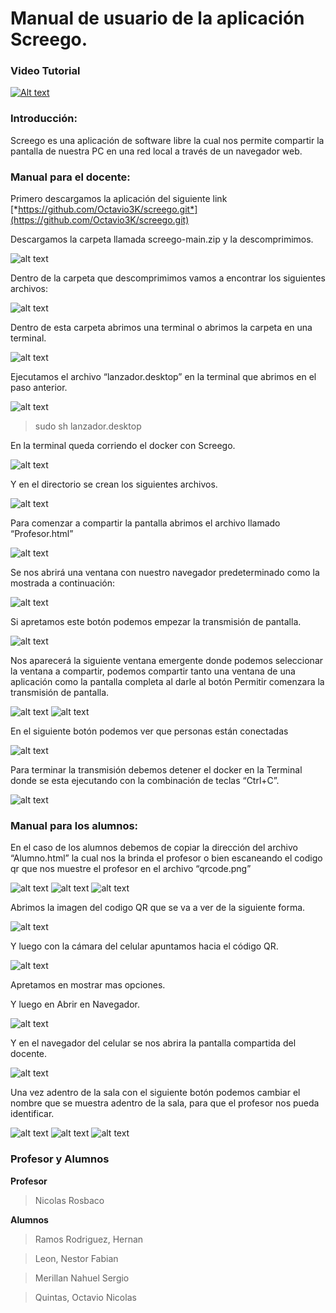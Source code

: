 <span id="anchor"></span>Manual de usuario de la aplicación Screego.
====================================================================

### <span id="anchor-1"></span>Video Tutorial

[![Alt text](https://img.youtube.com/vi/gqxPoY8P-aA/0.jpg)](https://www.youtube.com/watch?v=gqxPoY8P-aA)


### <span id="anchor-1"></span>Introducción:

Screego es una aplicación de software libre la cual nos permite
compartir la pantalla de nuestra PC en una red local a través de un
navegador web.

### <span id="anchor-2"></span>Manual para el docente:

Primero descargamos la aplicación del siguiente link
[*https://github.com/Octavio3K/screego.git*](https://github.com/Octavio3K/screego.git)

Descargamos la carpeta llamada screego-main.zip y la descomprimimos.

![alt text](https://github.com/Octavio3K/screego/blob/main/assets/1.png)

Dentro de la carpeta que descomprimimos vamos a encontrar los siguientes
archivos:

![alt text](https://github.com/Octavio3K/screego/blob/main/assets/2.png)

Dentro de esta carpeta abrimos una terminal o abrimos la carpeta en una
terminal.

![alt text](https://github.com/Octavio3K/screego/blob/main/assets/3.png)

Ejecutamos el archivo “lanzador.desktop” en la terminal que abrimos en
el paso anterior.

![alt text](https://github.com/Octavio3K/screego/blob/main/assets/4.png)

> sudo sh lanzador.desktop

En la terminal queda corriendo el docker con Screego.

![alt text](https://github.com/Octavio3K/screego/blob/main/assets/5.png)

Y en el directorio se crean los siguientes archivos.

![alt text](https://github.com/Octavio3K/screego/blob/main/assets/6.png)

Para comenzar a compartir la pantalla abrimos el archivo llamado
“Profesor.html”

![alt text](https://github.com/Octavio3K/screego/blob/main/assets/7.png)

Se nos abrirá una ventana con nuestro navegador predeterminado como la
mostrada a continuación:

![alt text](https://github.com/Octavio3K/screego/blob/main/assets/8.png)

Si apretamos este botón podemos empezar la transmisión de pantalla.

![alt text](https://github.com/Octavio3K/screego/blob/main/assets/9.png)

Nos aparecerá la siguiente ventana emergente donde podemos seleccionar
la ventana a compartir, podemos compartir tanto una ventana de una aplicación como la pantalla
completa al darle al botón Permitir comenzara la transmisión de
pantalla.

![alt text](https://github.com/Octavio3K/screego/blob/main/assets/10.png)
![alt text](https://github.com/Octavio3K/screego/blob/main/assets/11.png)

En el siguiente botón podemos ver que personas están conectadas

![alt text](https://github.com/Octavio3K/screego/blob/main/assets/12.png)

Para terminar la transmisión debemos detener el docker en la Terminal
donde se esta ejecutando con la combinación de teclas “Ctrl+C”.

![alt text](https://github.com/Octavio3K/screego/blob/main/assets/13.png)

### <span id="anchor-3"></span>Manual para los alumnos:

En el caso de los alumnos debemos de copiar la dirección del archivo
“Alumno.html” la cual nos la brinda el profesor o bien escaneando el
codigo qr que nos muestre el profesor en el archivo “qrcode.png”

![alt text](https://github.com/Octavio3K/screego/blob/main/assets/14.png)
![alt text](https://github.com/Octavio3K/screego/blob/main/assets/15.png)
![alt text](https://github.com/Octavio3K/screego/blob/main/assets/16.png)

Abrimos la imagen del codigo QR que se va a ver de la siguiente forma.

![alt text](https://github.com/Octavio3K/screego/blob/main/assets/17.png)

Y luego con la cámara del celular apuntamos hacia el código QR.

![alt text](https://github.com/Octavio3K/screego/blob/main/assets/18.png)

Apretamos en mostrar mas opciones.


Y luego en Abrir en Navegador.

![alt text](https://github.com/Octavio3K/screego/blob/main/assets/19.png)

Y en el navegador del celular se nos abrira la pantalla compartida del
docente.

![alt text](https://github.com/Octavio3K/screego/blob/main/assets/20.png)

Una vez adentro de la sala con el siguiente botón podemos cambiar el
nombre que se muestra adentro de la sala, para que el profesor nos pueda
identificar.

![alt text](https://github.com/Octavio3K/screego/blob/main/assets/21.png)
![alt text](https://github.com/Octavio3K/screego/blob/main/assets/22.png)
![alt text](https://github.com/Octavio3K/screego/blob/main/assets/23.png)

### <span id="anchor-1"></span>Profesor y Alumnos

**Profesor**

> Nicolas Rosbaco

**Alumnos**

> Ramos Rodriguez, Hernan

> Leon, Nestor Fabian

> Merillan Nahuel Sergio

> Quintas, Octavio Nicolas

